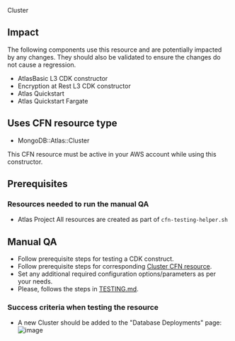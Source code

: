 Cluster 

## Impact 
The following components use this resource and are potentially impacted by any changes. They should also be validated to ensure the changes do not cause a regression.

- AtlasBasic L3 CDK constructor
- Encryption at Rest L3 CDK constructor
- Atlas Quickstart
- Atlas Quickstart Fargate

## Uses CFN resource type
- MongoDB::Atlas::Cluster

This CFN resource must be active in your AWS account while using this constructor.


## Prerequisites 
### Resources needed to run the manual QA
- Atlas Project
All resources are created as part of `cfn-testing-helper.sh`


## Manual QA
- Follow prerequisite steps for testing a CDK construct.
- Follow prerequisite steps for corresponding [Cluster CFN resource](../../../../cfn-resources/cluster/test/README.md).
- Set any additional required configuration options/parameters as per your needs.
- Please, follows the steps in [TESTING.md](../../../TESTING.md).



### Success criteria when testing the resource
- A new Cluster should be added to the "Database Deployments" page:
![image](https://user-images.githubusercontent.com/5663078/227485960-fab8e1c9-b4df-41bb-8fbb-4895e37da2f1.png)

